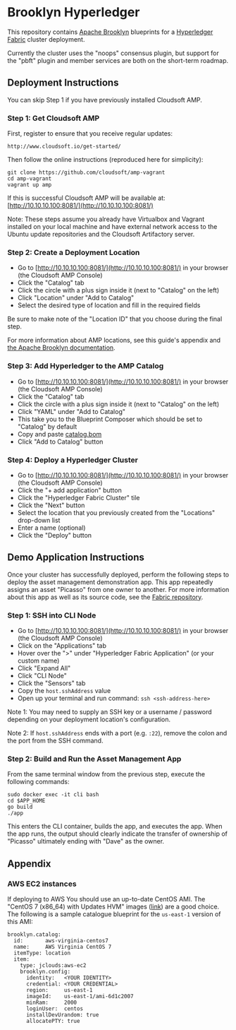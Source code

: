 # Brooklyn Hyperledger

This repository contains [Apache Brooklyn](https://brooklyn.apache.org/) blueprints for a
[Hyperledger Fabric](https://github.com/hyperledger/fabric) cluster deployment.

Currently the cluster uses the "noops" consensus plugin, but support for the "pbft" plugin
and member services are both on the short-term roadmap.


## Deployment Instructions

You can skip Step 1 if you have previously installed Cloudsoft AMP.


### Step 1: Get Cloudsoft AMP

First, register to ensure that you receive regular updates:
```
http://www.cloudsoft.io/get-started/
```
Then follow the online instructions (reproduced here for simplicity):
```
git clone https://github.com/cloudsoft/amp-vagrant
cd amp-vagrant
vagrant up amp
```

If this is successful Cloudsoft AMP will be available at: [http://10.10.10.100:8081/](http://10.10.10.100:8081/)

Note: These steps assume you already have Virtualbox and Vagrant installed on your local machine and have external network access to the Ubuntu update repositories and the Cloudsoft Artifactory server.


### Step 2: Create a Deployment Location

* Go to [http://10.10.10.100:8081/](http://10.10.10.100:8081/) in your browser (the Cloudsoft AMP Console)
* Click the "Catalog" tab
* Click the circle with a plus sign inside it (next to "Catalog" on the left)
* Click "Location" under "Add to Catalog"
* Select the desired type of location and fill in the required fields

Be sure to make note of the "Location ID" that you choose during the final step.

For more information about AMP locations, see this guide's appendix and
[the Apache Brooklyn documentation](https://brooklyn.apache.org/v/latest/ops/locations/).


### Step 3: Add Hyperledger to the AMP Catalog

* Go to [http://10.10.10.100:8081/](http://10.10.10.100:8081/) in your browser (the Cloudsoft AMP Console)
* Click the "Catalog" tab
* Click the circle with a plus sign inside it (next to "Catalog" on the left)
* Click "YAML" under "Add to Catalog"
* This take you to the Blueprint Composer which should be set to "Catalog" by default
* Copy and paste [catalog.bom](catalog.bom)
* Click "Add to Catalog" button


### Step 4: Deploy a Hyperledger Cluster

* Go to [http://10.10.10.100:8081/](http://10.10.10.100:8081/) in your browser (the Cloudsoft AMP Console)
* Click the "+ add application" button
* Click the "Hyperledger Fabric Cluster" tile
* Click the "Next" button
* Select the location that you previously created from the "Locations" drop-down list
* Enter a name (optional)
* Click the "Deploy" button


## Demo Application Instructions

Once your cluster has successfully deployed, perform the following steps to deploy the asset management demonstration app.  This app repeatedly assigns an asset "Picasso" from one owner to another.  For more information about this app as well as its source code, see the [Fabric repository](https://github.com/hyperledger/fabric/tree/master/examples/chaincode/go/asset_management).


### Step 1: SSH into CLI Node

* Go to [http://10.10.10.100:8081/](http://10.10.10.100:8081/) in your browser (the Cloudsoft AMP Console)
* Click on the "Applications" tab
* Hover over the ">" under "Hyperledger Fabric Application" (or your custom name)
* Click "Expand All"
* Click "CLI Node"
* Click the "Sensors" tab
* Copy the `host.sshAddress` value
* Open up your terminal and run command: `ssh <ssh-address-here>`

Note 1: You may need to supply an SSH key or a username / password depending on your
deployment location's configuration.

Note 2: If `host.sshAddress` ends with a port (e.g. `:22`), remove the colon and the port from the SSH command.


### Step 2: Build and Run the Asset Management App

From the same terminal window from the previous step, execute the following commands:
```
sudo docker exec -it cli bash
cd $APP_HOME
go build
./app
```

This enters the CLI container, builds the app, and executes the app. When the app runs, the output should clearly indicate the transfer of ownership of "Picasso" ultimately ending with "Dave" as the owner.


## Appendix

### AWS EC2 instances

If deploying to AWS You should use an up-to-date CentOS AMI. The "CentOS 7 (x86_64) with Updates HVM"
images ([link](https://aws.amazon.com/marketplace/ordering?productId=b7ee8a69-ee97-4a49-9e68-afaee216db2e))
are a good choice. The following is a sample catalogue blueprint for the `us-east-1` version of this AMI:

    brooklyn.catalog:
      id:       aws-virginia-centos7
      name:     AWS Virginia CentOS 7
      itemType: location
      item:
        type: jclouds:aws-ec2
        brooklyn.config:
          identity:   <YOUR IDENTITY>
          credential: <YOUR CREDENTIAL>
          region:     us-east-1
          imageId:    us-east-1/ami-6d1c2007
          minRam:     2000
          loginUser:  centos
          installDevUrandom: true
          allocatePTY: true
